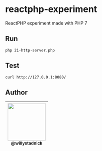 # reactphp-experiment

ReactPHP experiment made with PHP 7

## Run

```
php 21-http-server.php
```

## Test

```
curl http://127.0.0.1:8080/
```

## Author

| [<img src="https://avatars2.githubusercontent.com/u/1824706?s=120&v=4" width=120><br><sub>@willystadnick</sub>](https://github.com/willystadnick) |
| :---: |
